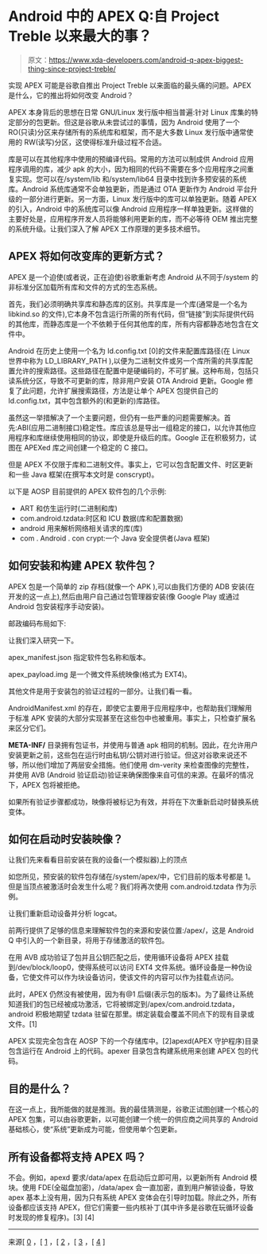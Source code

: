 # Android 中的 APEX Q:自 Project Treble 以来最大的事？

> 原文：<https://www.xda-developers.com/android-q-apex-biggest-thing-since-project-treble/>

实现 APEX 可能是谷歌自推出 Project Treble 以来面临的最头痛的问题。APEX 是什么，它的推出将如何改变 Android？

APEX 本身背后的思想在日常 GNU/Linux 发行版中相当普遍:针对 Linux 库集的特定部分的包更新。但这是谷歌从未尝试过的事情，因为 Android 使用了一个 RO(只读)分区来存储所有的系统库和框架，而不是大多数 Linux 发行版中通常使用的 RW(读写)分区，这使得标准升级过程不合适。

库是可以在其他程序中使用的预编译代码。常用的方法可以制成供 Android 应用程序调用的库，减少 apk 的大小，因为相同的代码不需要在多个应用程序之间重复实现。您可以在/system/lib 和/system/lib64 目录中找到许多预安装的系统库。Android 系统库通常不会单独更新，而是通过 OTA 更新作为 Android 平台升级的一部分进行更新。另一方面，Linux 发行版中的库可以单独更新。随着 APEX 的引入，Android 中的系统库可以像 Android 应用程序一样单独更新。这样做的主要好处是，应用程序开发人员将能够利用更新的库，而不必等待 OEM 推出完整的系统升级。让我们深入了解 APEX 工作原理的更多技术细节。

## APEX 将如何改变库的更新方式？

APEX 是一个迫使(或者说，正在迫使)谷歌重新考虑 Android 从不同于/system 的非标准分区加载所有库和文件的方式的生态系统。

首先，我们必须明确共享库和静态库的区别。共享库是一个库(通常是一个名为 libkind.so 的文件),它本身不包含运行所需的所有代码，但“链接”到实际提供代码的其他库，而静态库是一个不依赖于任何其他库的库，所有内容都静态地包含在文件中。

Android 在历史上使用一个名为 ld.config.txt [0]的文件来配置库路径(在 Linux 世界中称为 LD_LIBRARY_PATH ),以便为二进制文件或另一个库所需的共享库配置允许的搜索路径。这些路径在配置中是硬编码的，不可扩展。这种布局，包括只读系统分区，导致不可更新的库，除非用户安装 OTA Android 更新。Google 修复了此问题，允许扩展搜索路径，方法是让单个 APEX 包提供自己的 ld.config.txt，其中包含额外的(和更新的)库路径。

虽然这一举措解决了一个主要问题，但仍有一些严重的问题需要解决。首先:ABI(应用二进制接口)稳定性。库应该总是导出一组稳定的接口，以允许其他应用程序和库继续使用相同的协议，即使是升级后的库。Google 正在积极努力，试图在 APEXed 库之间创建一个稳定的 C 接口。

但是 APEX 不仅限于库和二进制文件。事实上，它可以包含配置文件、时区更新和一些 Java 框架(在撰写本文时是 conscrypt)。

以下是 AOSP 目前提供的 APEX 软件包的几个示例:

*   ART 和仿生运行时(二进制和库)
*   com.android.tzdata:时区和 ICU 数据(库和配置数据)
*   android 用来解析网络相关请求的库(库)
*   com . Android . con crypt:一个 Java 安全提供者(Java 框架)

## 如何安装和构建 APEX 软件包？

APEX 包是一个简单的 zip 存档(就像一个 APK ),可以由我们方便的 ADB 安装(在开发的这一点上),然后由用户自己通过包管理器安装(像 Google Play 或通过 Android 包安装程序手动安装)。

邮政编码布局如下:

让我们深入研究一下。

apex_manifest.json 指定软件包名称和版本。

apex_payload.img 是一个微文件系统映像(格式为 EXT4)。

其他文件是用于安装包的验证过程的一部分。让我们看一看。

AndroidManifest.xml 的存在，即使它主要用于应用程序中，也帮助我们理解用于标准 APK 安装的大部分实现甚至在这些包中也被重用。事实上，只检查扩展名来区分它们。

**META-INF/** 目录拥有包证书，并使用与普通 apk 相同的机制。因此，在允许用户安装更新之前，这些包在运行时由私钥/公钥对进行验证。但这对谷歌来说还不够，所以他们增加了两层安全措施。他们使用 dm-verity 来检查图像的完整性，并使用 AVB (Android 验证启动)验证来确保图像来自可信的来源。在最坏的情况下，APEX 包将被拒绝。

如果所有验证步骤都成功，映像将被标记为有效，并将在下次重新启动时替换系统变体。

## 如何在启动时安装映像？

让我们先来看看目前安装在我的设备(一个模拟器)上的顶点

如您所见，预安装的软件包存储在/system/apex/中，它们目前的版本号都是 1。但是当顶点被激活时会发生什么呢？我们将再次使用 com.android.tzdata 作为示例。

让我们重新启动设备并分析 logcat。

前两行提供了足够的信息来理解软件包的来源和安装位置:/apex/，这是 Android Q 中引入的一个新目录，将用于存储激活的软件包。

在用 AVB 成功验证了包并且公钥匹配之后，使用循环设备将 APEX 挂载到/dev/block/loop0，使得系统可以访问 EXT4 文件系统。循环设备是一种伪设备，它使文件可以作为块设备访问，使该文件的内容可以作为挂载点访问。

此时，APEX 仍然没有被使用，因为有@1 后缀(表示包的版本)。为了最终让系统知道我们的包已经被成功激活，它将被绑定到/apex/com.android.tzdata，android 积极地期望 tzdata 驻留在那里。绑定装载会覆盖不同点下的现有目录或文件。[1]

APEX 实现完全包含在 AOSP 下的一个存储库中。[2]apexd(APEX 守护程序)目录包含运行在 Android 上的代码。apexer 目录包含构建系统用来创建 APEX 包的代码。

## 目的是什么？

在这一点上，我所能做的就是推测。我的最佳猜测是，谷歌正试图创建一个核心的 APEX 包集，可以由谷歌更新，以可能创建一个统一的供应商之间共享的 Android 基础核心，使“系统”更新成为可能，但使用单个包更新。

## 所有设备都将支持 APEX 吗？

不会。例如，apexd 要求/data/apex 在启动后立即可用，以更新所有 Android 模块。使用 FDE(全磁盘加密)，/data/apex 会一直加密，直到用户解锁设备，导致 apex 基本上没有用，因为只有系统 APEX 变体会在引导时加载。除此之外，所有设备都应该支持 APEX，但它们需要一些内核补丁(其中许多是谷歌在玩循环设备时发现的修复程序)。[3] [4]

* * *

来源[ [0](https://android.googlesource.com/platform/system/core/+/master/rootdir/etc/ld.config.txt) ，[ [1](https://android.googlesource.com/platform/bionic/+/master/libc/tzcode/bionic.cpp#213) ，[ [2](https://android.googlesource.com/platform/system/apex/+/master) ，[ [3](https://git.kernel.org/pub/scm/linux/kernel/git/axboe/linux-block.git/commit/?h=for-linus&id=5db470e229e22b7eda6e23b5566e532c96fb5bc3) ，[ [4](https://android-review.googlesource.com/q/Ic35cd2782a646435689f5bedfa1f218fe4ab8254) ]